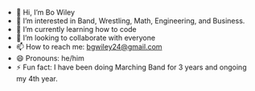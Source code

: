 - 👋 Hi, I’m Bo Wiley
- 👀 I’m interested in Band, Wrestling, Math, Engineering, and Business.
- 🌱 I’m currently learning how to code
- 💞️ I’m looking to collaborate with everyone
- 📫 How to reach me: bgwiley24@gmail.com
- 😄 Pronouns: he/him
- ⚡ Fun fact: I have been doing Marching Band for 3 years and ongoing my 4th year.

<!---
bow289/bow289 is a ✨ special ✨ repository because its `README.md` (this file) appears on your GitHub profile.
You can click the Preview link to take a look at your changes.
--->
